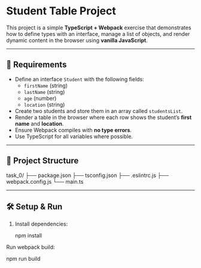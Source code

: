 # Student Table Project

This project is a simple **TypeScript + Webpack** exercise that demonstrates how to define types with an interface, manage a list of objects, and render dynamic content in the browser using **vanilla JavaScript**.

---

## 📌 Requirements

- Define an interface `Student` with the following fields:
  - `firstName` (string)
  - `lastName` (string)
  - `age` (number)
  - `location` (string)
- Create two students and store them in an array called `studentsList`.
- Render a table in the browser where each row shows the student’s **first name** and **location**.
- Ensure Webpack compiles with **no type errors**.
- Use TypeScript for all variables where possible.

---

## 📂 Project Structure

task_0/
├── package.json
├── tsconfig.json
├── .eslintrc.js
├── webpack.config.js
└── main.ts

---

## 🛠️ Setup & Run

1. Install dependencies:

   npm install

Run webpack build:

npm run build
